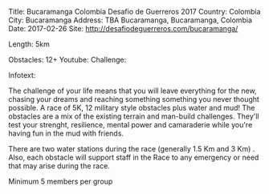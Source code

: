 Title: Bucaramanga Colombia Desafio de Guerreros 2017Country: ColombiaCity: BucaramangaAddress: TBA Bucaramanga, Bucaramanga, ColombiaDate: 2017-02-26Site: http://desafiodeguerreros.com/bucaramanga/

Length: 5km 
Obstacles: 12+
Youtube:Challenge: 
Infotext:

The challenge of your life means that you will leave everything for the new, chasing your dreams and reaching something something you never thought possible. A race of 5K, 12 military style obstacles plus water and mud!
The obstacles are a mix of the existing terrain and man-build challenges. They'll test your strenght, resilience, mental power and camaraderie while you're having fun in the mud with friends.

There are two water stations during the race (generally 1.5 Km and 3 Km) .
Also, each obstacle will support staff in the Race to any emergency or need that may arise during the race.

Minimum 5 members per group
